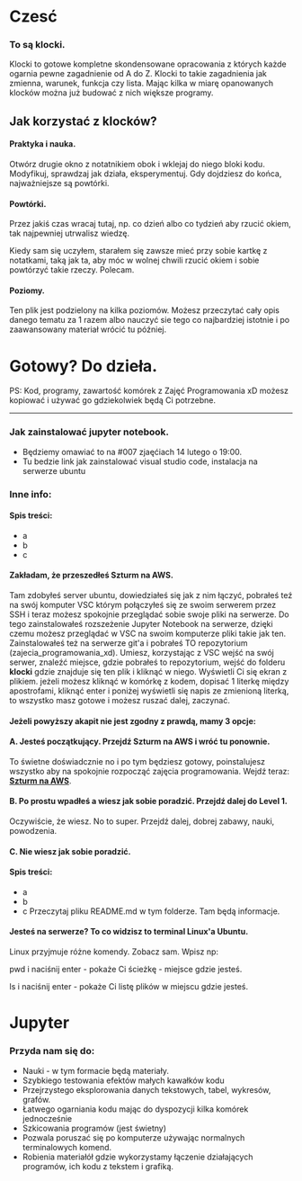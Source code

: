 # Czesć

### To są klocki. 

Klocki to gotowe kompletne skondensowane opracowania z których każde ogarnia pewne zagadnienie od A do Z. Klocki to takie zagadnienia jak zmienna, warunek, funkcja czy lista. Mając kilka w miarę opanowanych klocków można już budować z nich większe programy.

## Jak korzystać z klocków? 

#### Praktyka i nauka.

Otwórz drugie okno z notatnikiem obok i wklejaj do niego bloki kodu.
Modyfikuj, sprawdzaj jak działa, eksperymentuj.
Gdy dojdziesz do końca, najważniejsze są powtórki.

#### Powtórki.

Przez jakiś czas wracaj tutaj, np. co dzień albo co tydzień aby rzucić okiem, 
tak najpewniej utrwalisz wiedzę.

Kiedy sam się uczyłem, starałem się zawsze mieć przy sobie kartkę
z notatkami, taką jak ta, aby móc w wolnej chwili rzucić okiem i
sobie powtórzyć takie rzeczy. Polecam.

#### Poziomy.

Ten plik jest podzielony na kilka poziomów. 
Możesz przeczytać cały opis danego tematu za 1 razem albo
nauczyć sie tego co najbardziej istotnie i po zaawansowany materiał
wrócić tu później.


# Gotowy? Do dzieła.


PS: Kod, programy, zawartość komórek z Zajęć Programowania xD możesz kopiować i używać go gdziekolwiek będą Ci potrzebne.


-----------------------------



### Jak zainstalować jupyter notebook.

- Będziemy omawiać to na #007 zjaęćiach 14 lutego o 19:00.
- Tu bedzie link jak zainstalować visual studio code, instalacja na serwerze ubuntu
 

### Inne info:

#### Spis treści:
- a
- b
- c



#### Zakładam, że przeszedłeś Szturm na AWS.

Tam zdobyłeś server ubuntu, dowiedziałeś się jak z nim łączyć, pobrałeś teź na swój komputer VSC którym połączyłeś się ze swoim serwerem przez SSH i teraz możesz spokojnie przeglądać sobie swoje pliki na serwerze. Do tego zainstalowałeś rozszeżenie Jupyter Notebook na serwerze, dzięki czemu możesz przeglądać w VSC na swoim komputerze pliki takie jak ten. Zainstalowałeś też na serwerze git'a i pobrałeś TO repozytorium (zajecia_programowania_xd). Umiesz, korzystając z VSC wejść na swój serwer, znaleźć miejsce, gdzie pobrałeś to repozytorium, wejść do folderu **klocki** gdzie znajduje się ten plik i kliknąć w niego. Wyświetli Ci się ekran z plikiem. jeżeli możesz kliknąć w komórkę z kodem, dopisać 1 literkę między apostrofami, kliknąć enter i poniżej wyświetli się napis ze zmienioną literką, to wszystko masz gotowe i możesz ruszać dalej, zaczynać.


#### Jeżeli powyższy akapit nie jest zgodny z prawdą, mamy 3 opcje:

#### A. Jesteś początkujący. Przejdź Szturm na AWS i wróć tu ponownie. 

To świetne doświadcznie no i po tym będziesz gotowy, poinstalujesz wszystko aby na spokojnie rozpocząć zajęcia programowania. Wejdź teraz: **[Szturm na AWS](https://discord.gg/Jd35hJf6ya)**.

#### B. Po prostu wpadłeś a wiesz jak sobie poradzić. Przejdź dalej do Level 1.

Oczywiście, że wiesz. No to super. Przejdź dalej, dobrej zabawy, nauki, powodzenia.

#### C. Nie wiesz jak sobie poradzić.


#### Spis treści:
- a
- b
- c
Przeczytaj pliku README.md w tym folderze. Tam będą informacje.


#### Jesteś na serwerze? To co widzisz to terminal Linux'a Ubuntu.
Linux przyjmuje różne komendy. Zobacz sam. Wpisz np:

pwd i naciśnij enter - pokaże Ci ścieżkę - miejsce gdzie jesteś.

ls i naciśnij enter - pokaże Ci listę plików w miejscu gdzie jesteś.

# Jupyter

### **Przyda nam się do:**
- Nauki - w tym formacie będą materiały.
- Szybkiego testowania efektów małych kawałków kodu
- Przejrzystego eksplorowania danych tekstowych, tabel, wykresów, grafów.
- Łatwego ogarniania kodu mając do dyspozycji kilka komórek jednocześnie 
- Szkicowania programów (jest świetny)
- Pozwala poruszać się po komputerze używając normalnych terminalowych komend.
- Robienia materiałół gdzie wykorzystamy łączenie działających programów, ich kodu z tekstem i grafiką.





